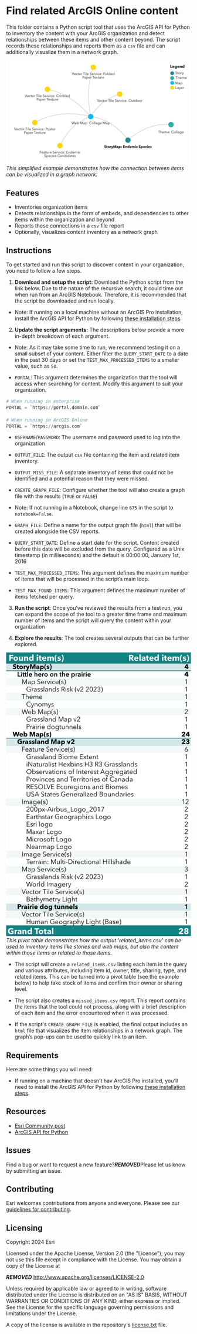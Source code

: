 # Find related ArcGIS Online content

This folder contains a Python script tool that uses the ArcGIS API for Python to inventory the content with your ArcGIS organization and detect relationships between these items and other content beyond. The script records these relationships and reports them as a `csv` file and can additionally visualize them in a network graph.

![This simplified example demonstrates how the connection between items can be visualized in a graph network.](/find-related-items-script/assets/Sample_Graph.png)*This simplified example demonstrates how the connection between items can be visualized in a graph network.*

## Features

- Inventories organization items
- Detects relationships in the form of embeds, and dependencies to other items within the organization and beyond
- Reports these connections in a `csv` file report
- Optionally, visualizes content inventory as a network graph

## Instructions

To get started and run this script to discover content in your organization, you need to follow a few steps.

1. **Download and setup the script:** Download the Python script from the link below. Due to the nature of the recursive search, it could time out when run from an ArcGIS Notebook. Therefore, it is recommended that the script be downloaded and run locally.

- Note: If running on a local machine without an ArcGIS Pro installation, install the ArcGIS API for Python by following [these installation steps](https://developers.arcgis.com/python/latest/guide/install-and-set-up/intro/).

2. **Update the script arguments:** The descriptions below provide a more in-depth breakdown of each argument.
- Note: As it may take some time to run, we recommend testing it on a small subset of your content. Either filter the `QUERY_START_DATE` to a date in the past 30 days or set the `TEST_MAX_PROCESSED_ITEMS` to a smaller value, such as `50`.

- `PORTAL`: This argument determines the organization that the tool will access when searching for content. Modify this argument to suit your organization.
```python
# When running in enterprise
PORTAL = `https://portal.domain.com`

# When running in ArcGIS Online
PORTAL = `https://arcgis.com`
```

- `USERNAME`/`PASSWORD`: The username and password used to log into the organization

- `OUTPUT_FILE`: The output `csv` file containing the item and related item inventory.

- `OUTPUT_MISS_FILE`: A separate inventory of items that could not be identified and a potential reason that they were missed.

- `CREATE_GRAPH_FILE`: Configure whether the tool will also create a graph file with the results (`TRUE` or `FALSE`)
- Note: If not running in a Notebook, change line `675` in the script to `notebook=False`.

- `GRAPH_FILE`: Define a name for the output graph file (`html`) that will be created alongside the CSV reports.

- `QUERY_START_DATE`: Define a start date for the script. Content created before this date will be excluded from the query. Configured as a Unix timestamp (in milliseconds) and the default is 00:00:00, January 1st, 2016

- `TEST_MAX_PROCESSED_ITEMS`: This argument defines the maximum number of items that will be processed in the script’s main loop.

- `TEST_MAX_FOUND_ITEMS`: This argument defines the maximum number of items fetched per query.

3. **Run the script**: Once you've reviewed the results from a test run, you can expand the scope of the tool to a greater time frame and maximum number of items and the script will query the content within your organization

4. **Explore the results**: The tool creates several outputs that can be further explored.

![This simplified example demonstrates how the connection between items can be visualized in a graph network.](/find-related-items-script/assets/Sample_CSV.jpg)*This pivot table demonstrates how the output 'related_items.csv' can be used to inventory items like stories and web maps, but also the content within those items or related to those items.*

- The script will create a `related_items.csv` listing each item in the query and various attributes, including item id, owner, title, sharing, type, and related items. This can be turned into a pivot table (see the example below) to help take stock of items and confirm their owner or sharing level.

- The script also creates a `missed_items.csv` report. This report contains the items that the tool could not process, along with a brief description of each item and the error encountered when it was processed.

- If the script's `CREATE_GRAPH_FILE` is enabled, the final output includes an `html` file that visualizes the item relationships in a network graph. The graph’s pop-ups can be used to quickly link to an item.

## Requirements

Here are some things you will need:
- If running on a machine that doesn't hav ArcGIS Pro installed, you'll need to install the ArcGIS API for Python by following [these installation steps](https://developers.arcgis.com/python/latest/guide/install-and-set-up/intro/).

## Resources

- [Esri Community post](https://community.esri.com/t5/arcgis-storymaps-blog/uncovering-related-content-in-your-stories-and/ba-p/1558871)
- [ArcGIS API for Python](https://developers.arcgis.com/python/latest/)

## Issues

Find a bug or want to request a new feature?***REMOVED***Please let us know by submitting an issue.

## Contributing

Esri welcomes contributions from anyone and everyone. Please see our [guidelines for contributing](https://github.com/esri/contributing).

## Licensing

Copyright 2024 Esri

Licensed under the Apache License, Version 2.0 (the "License");
you may not use this file except in compliance with the License.
You may obtain a copy of the License at

***REMOVED*** http://www.apache.org/licenses/LICENSE-2.0

Unless required by applicable law or agreed to in writing, software
distributed under the License is distributed on an "AS IS" BASIS,
WITHOUT WARRANTIES OR CONDITIONS OF ANY KIND, either express or implied.
See the License for the specific language governing permissions and
limitations under the License.

A copy of the license is available in the repository's [license.txt](/LICENSE) file.
